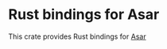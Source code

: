 # Rust bindings for Asar

This crate provides Rust bindings for [Asar](https://github.com/RPGHacker/asar)